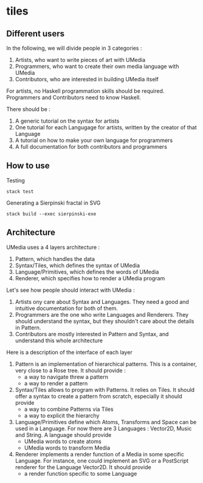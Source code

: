 # tiles

## Different users

In the following, we will divide people in 3 categories : 
1. Artists, who want to write pieces of art with UMedia
2. Programmers, who want to create their own media language with UMedia
3. Contributors, who are interested in building UMedia itself

For artists, no Haskell programmation skills should be required. Programmers and Contributors need to know Haskell.

There should be : 
1. A generic tutorial on the syntax for artists
2. One tutorial for each Langugage for artists, written by the creator of that Language
3. A tutorial on how to make your own language for programmers
4. A full documentation for both contributors and programmers

## How to use

Testing 

`` stack test ``

Generating a Sierpinski fractal in SVG

`` stack build --exec sierpinski-exe ``

## Architecture

UMedia uses a 4 layers architecture : 
1. Pattern, which handles the data
1. Syntax/Tiles, which defines the syntax of UMedia
1. Language/Primitives, which defines the words of UMedia
1. Renderer, which specifies how to render a UMedia program

Let's see how people should interact with UMedia :
1. Artists ony care about Syntax and Languages. They need a good and intuitive documentation for both of them.
2. Programmers are the one who write Languages and Renderers. They should understand the syntax, but they shouldn't care about the details in Pattern.
3. Contributors are mostly interested in Pattern and Syntax, and understand this whole architecture

Here is a description of the interface of each layer
1. Pattern is an implementation of hierarchical patterns. This is a container, very close to a Rose tree. It should provide :
    * a way to navigate threw a pattern
    * a way to render a pattern
1. Syntax/Tiles allows to program with Patterns. It relies on Tiles.  It should offer a syntax to create a pattern from scratch, especially it should provide
    * a way to combine Patterns via Tiles
    * a way to explicit the hierarchy
1. Language/Primitives define which Atoms, Transforms and Space can be used in a Language. For now there are 3 Languages : Vector2D, Music and String. A language should provide
    * UMedia words to create atoms
    * UMedia words to transform Media
1. Renderer implements a render function of a Media in some specific Language. For instance, one could implement an SVG or a PostScript renderer for the Language Vector2D. It should provide
    * a render function specific to some Language





